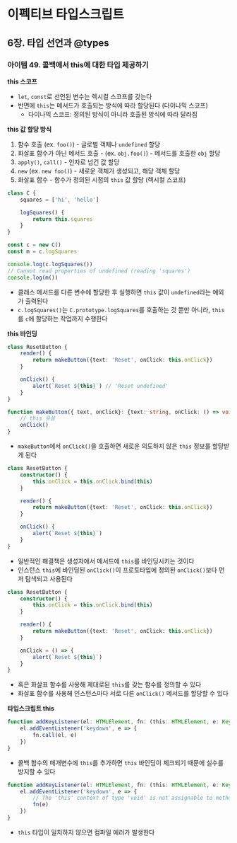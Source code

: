 # 이펙티브 타입스크립트
## 6장. 타입 선언과 @types
### 아이템 49. 콜백에서 this에 대한 타입 제공하기
**this 스코프**
- `let`, `const`로 선언된 변수는 렉시컬 스코프를 갖는다
- 반면에 `this`는 메서드가 호출되는 방식에 따라 할당된다 (다이나믹 스코프)
  - 다이나믹 스코프: 정의된 방식이 아니라 호출된 방식에 따라 달라짐

**this 값 할당 방식**
1. 함수 호출 (ex. `foo()`) - 글로벌 객체나 `undefined` 할당
2. 화살표 함수가 아닌 메서드 호출 - (ex. `obj.foo()`) - 메서드를 호출한 `obj` 할당
3. `apply()`, `call()` - 인자로 넘긴 값 할당
4. `new` (ex. `new foo()`) - 새로운 객체가 생성되고, 해당 객체 할당
5. 화살표 함수 - 함수가 정의된 시점의 `this` 값 할당 (렉시컬 스코프)

```typescript
class C {
    squares = ['hi', 'hello']

    logSquares() {
        return this.squares
    }
}

const c = new C()
const m = c.logSquares

console.log(c.logSquares())
// Cannot read properties of undefined (reading 'squares')
console.log(m()) 
```
- 클래스 메서드를 다른 변수에 할당한 후 실행하면 `this` 값이 `undefined`라는 예외가 출력된다
- `c.logSquares()`는 `C.prototype.logSquares`를 호출하는 것 뿐만 아니라, `this`를 `c`에 할당하는 작업까지 수행한다

**this 바인딩**
```typescript
class ResetButton {
    render() {
        return makeButton({text: 'Reset', onClick: this.onClick})
    }

    onClick() {
        alert(`Reset ${this}`) // 'Reset undefined'
    }
}

function makeButton({ text, onClick}: {text: string, onClick: () => void}) {
    // this 유실
    onClick()
}
```
- `makeButton`에서 `onClick()`을 호출하면 새로운 의도하지 않은 `this` 정보를 할당받게 된다

```typescript
class ResetButton {
    constructor() {
        this.onClick = this.onClick.bind(this)
    }

    render() {
        return makeButton({text: 'Reset', onClick: this.onClick})
    }

    onClick() {
        alert(`Reset ${this}`)
    }
}
```
- 일반적인 해결책은 생성자에서 메서드에 `this`를 바인딩시키는 것이다
- 인스턴스 `this`에 바인딩된 `onClick()`이 프로토타입에 정의된 `onClick()`보다 먼저 탐색되고 사용된다

```typescript
class ResetButton {
    constructor() {
        this.onClick = this.onClick.bind(this)
    }

    render() {
        return makeButton({text: 'Reset', onClick: this.onClick})
    }

    onClick = () => {
        alert(`Reset ${this}`)
    }
}
```
- 혹은 화살표 함수를 사용해 제대로된 `this`를 갖는 함수를 정의할 수 있다
- 화살표 함수를 사용해 인스턴스마다 서로 다른 `onClick()` 메서드를 할당할 수 있다

**타입스크립트 this**
```typescript
function addKeyListener(el: HTMLElement, fn: (this: HTMLElement, e: KeyboardEvent) => void) {
    el.addEventListener('keydown', e => {
        fn.call(el, e)
    })
}
```
- 콜백 함수의 매개변수에 `this`를 추가하면 `this` 바인딩이 체크되기 때문에 실수를 방지할 수 있다

```typescript
function addKeyListener(el: HTMLElement, fn: (this: HTMLElement, e: KeyboardEvent) => void) {
    el.addEventListener('keydown', e => {
        // The 'this' context of type 'void' is not assignable to method's 'this' of type 'HTMLElement'.
        fn(e)
    })
}
```
- `this` 타입이 일치하지 않으면 컴파일 에러가 발생한다

